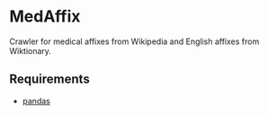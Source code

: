 MedAffix
========

Crawler for medical affixes from Wikipedia and English affixes from Wiktionary.

## Requirements
* [pandas](http://pandas.pydata.org/)
